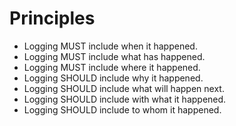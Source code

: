 # Principles

* Logging MUST include when it happened.
* Logging MUST include what has happened.
* Logging MUST include where it happened.
* Logging SHOULD include why it happened.
* Logging SHOULD include what will happen next.
* Logging SHOULD include with what it happened.
* Logging SHOULD include to whom it happened.
